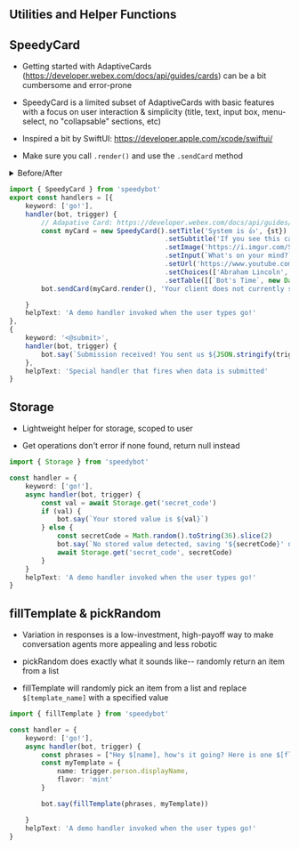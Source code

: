 ## Utilities and Helper Functions

## SpeedyCard

- Getting started with AdaptiveCards (https://developer.webex.com/docs/api/guides/cards) can be a bit cumbersome and error-prone

- SpeedyCard is a limited subset of AdaptiveCards with basic features with a focus on user interaction & simplicity (title, text, input box, menu-select, no "collapsable" sections, etc)

- Inspired a bit by SwiftUI: https://developer.apple.com/xcode/swiftui/

- Make sure you call ```.render()``` and use the ```.sendCard``` method

<details><summary>Before/After</summary>

## Before 

```ts
const cardJson = {
	"$schema": "http://adaptivecards.io/schemas/adaptive-card.json",
	"type": "AdaptiveCard",
	"version": "1.0",
	"body": [{
		"type": "TextBlock",
		"text": "System is 👍",
		"weight": "Bolder",
		"size": "Large",
		"wrap": true
	}, {
		"type": "TextBlock",
		"text": "If you see this card, everything is working",
		"size": "Small",
		"isSubtle": true,
		"wrap": true,
		"weight": "Lighter"
	}, {
		"type": "Image",
		"url": "https://i.imgur.com/SW78JRd.jpg",
		"horizontalAlignment": "Center",
		"size": "Large"
	}, {
		"type": "Input.Text",
		"placeholder": "What's on your mind?",
		"id": "inputData"
	}],
	"actions": [{
		"type": "Action.Submit",
		"title": "Submit",
		"data": {
			"cardType": "inputForm"
		}
	}, {
		"type": "Action.OpenUrl",
		"title": "Take a moment to celebrate",
		"url": "https://www.youtube.com/watch?v=3GwjfUFyY6M"
	}]
}

bot.sendCard(cardJson, 'Your client does not currently support Adaptive Cards')
```

## After

```ts
const cardJson = new SpeedyCard().setTitle('System is 👍', {st})
                                .setSubtitle('If you see this card, everything is working')
                                .setImage('https://i.imgur.com/SW78JRd.jpg')
                                .setInput(`What's on your mind?`)
                                .setUrl('https://www.youtube.com/watch?v=3GwjfUFyY6M', 'Take a moment to celebrate')

bot.sendCard(cardJson.render(), 'Your client does not currently support Adaptive Cards')

```

</details>


```ts
import { SpeedyCard } from 'speedybot' 
export const handlers = [{
    keyword: ['go!'],
    handler(bot, trigger) {
        // Adapative Card: https://developer.webex.com/docs/api/guides/cards
        const myCard = new SpeedyCard().setTitle('System is 👍', {st})
                                       .setSubtitle('If you see this card, everything is working')
                                       .setImage('https://i.imgur.com/SW78JRd.jpg')
                                       .setInput(`What's on your mind?`)
                                       .setUrl('https://www.youtube.com/watch?v=3GwjfUFyY6M', 'Take a moment to celebrate')
									   .setChoices(['Abraham Lincoln','Adlai Stevenson','Connie Rice', 'Monty'], {id:})
									   .setTable([[`Bot's Time`, new Date().toTimeString()], ['Bot running duration', process.uptime()]])
        bot.sendCard(myCard.render(), 'Your client does not currently support Adaptive Cards')

    }
    helpText: 'A demo handler invoked when the user types go!'
},
{
    keyword: '<@submit>',
    handler(bot, trigger) {
        bot.say(`Submission received! You sent us ${JSON.stringify(trigger.attachmentAction.inputs)}`)
    },
    helpText: 'Special handler that fires when data is submitted'
}

```

## Storage

- Lightweight helper for storage, scoped to user

- Get operations don't error if none found, return null instead                                               

```ts
import { Storage } from 'speedybot'

const handler = {
    keyword: ['go!'],
    async handler(bot, trigger) {
        const val = await Storage.get('secret_code')
        if (val) {
            bot.say(`Your stored value is ${val}`)
        } else {
            const secretCode = Math.random().toString(36).slice(2)
            bot.say(`No stored value detected, saving '${secretCode}' now...`)
            await Storage.get('secret_code', secretCode)
        }
    }
    helpText: 'A demo handler invoked when the user types go!'
}
```


## fillTemplate & pickRandom

- Variation in responses is a low-investment, high-payoff way to make conversation agents more appealing and less robotic

- pickRandom does exactly what it sounds like-- randomly return an item from a list

- fillTemplate will randomly pick an item from a list and replace ```$[template_name]``` with a specified value

```ts
import { fillTemplate } from 'speedybot'

const handler = {
    keyword: ['go!'],
    async handler(bot, trigger) {
		const phrases = ["Hey $[name], how's it going? Here is one $[flavor] ice cream", "Hiya $[name], here's your $[flavor]", "Here's one $[flavor] for ya, $[name]"]
		const myTemplate = {
			name: trigger.person.displayName,
			flavor: 'mint'
		}

		bot.say(fillTemplate(phrases, myTemplate))

    }
    helpText: 'A demo handler invoked when the user types go!'
}
```